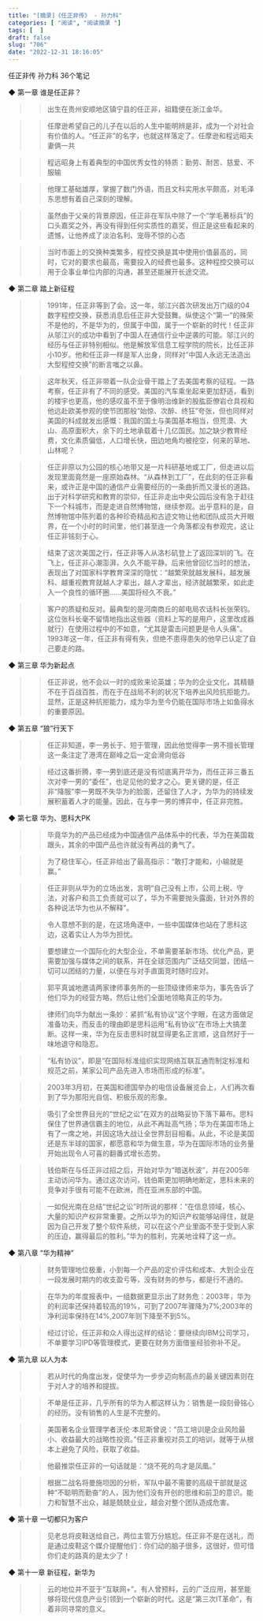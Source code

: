 ```yaml
---
title: "[摘录]《任正非传》 - 孙力科"
categories: [ "阅读", "阅读摘录 "]
tags: [  ]
draft: false
slug: "706"
date: "2022-12-31 18:16:05"
---
```


任正非传
孙力科
36个笔记


◆ 第一章 谁是任正非？

>> 出生在贵州安顺地区镇宁县的任正非，祖籍便在浙江金华。

>> 任摩逊希望自己的儿子在以后的人生中能明辨是非，成为一个对社会有价值的人。“任正非”的名字，也就这样落定了。任摩逊和程远昭夫妻俩一共

>> 程远昭身上有着典型的中国优秀女性的特质：勤劳、耐苦、慈爱、不服输

>> 他理工基础雄厚，掌握了数门外语，而且文科实用水平颇高，对毛泽东思想有着自己深刻的理解。

>> 虽然由于父亲的背景原因，任正非在军队中除了一个“学毛著标兵”的口头嘉奖之外，再没有得到任何实质性的嘉奖，但正是这些看起来的遗憾，让他养成了淡泊名利、宠辱不惊的心态

>> 当时市面上的交换种类繁多，程控交换是其中使用价值最高的，同时，它对的要求也最高，需要投入的经费也最多。这种程控交换可以用于企事业单位内部的沟通，甚至还能展开长途交流。


◆ 第二章 踏上新征程

>> 1991年，任正非等到了会。这一年，邬江兴首次研发出万门级的04数字程控交换，获悉消息后任正非大受鼓舞。纵使这个“第一”的殊荣不是他的，不是华为的，但属于中国，属于一个崭新的时代！任正非从邬江兴的成功中看到了中国人在通信行业中逆袭的可能。邬江兴的经历与任正非特别相似。他是解放军信息工程学院的院长，比任正非小10岁。他和任正非一样是军人出身，同样对“中国人永远无法造出大型程控交换”的断言嗤之以鼻。

>> 这年秋天，任正非带着一队企业骨干踏上了去美国考察的征程。一路考察，任正非有了不同的感受。美国的汽车乘坐起来更加舒适，看到的楼宇也更高，他的感叹虽不至于像明治维新的股肱臣僚岩仓具视和他远赴欧美参观的使节团那般“始惊、次醉、终狂”夸张，但也同样对美国的科成就发出感慨：我国的国土与美国基本相当，但荒漠、大山、高原面积大，余下的土地承载着十几亿国民。加之缺少教育经费，文化素质偏低，人口增长快，田边地角均被挖空，何来的草地、山林呢？

>> 任正非原以为公园的核心地带又是一片科研基地或工厂，但走进以后发现里面竟然是一座原始森林。“从森林到工厂”，在此刻的任正非看来，或许正是中国的通信产业需要经历的一条曲折而又漫长的道路。出于对科学研究和教育的崇仰，任正非走出中央公园后没有急于赶往下一个科城市，而是走进自然博物馆，继续参观。出乎意料的是，自然博物馆中陈列着的各种珍奇精品和古迹文物让他和团队成员大开眼界，在一个小时的时间里，他们甚至连一个角落都没有参观完，这让任正非铭刻于心。

>> 结束了这次美国之行，任正非等人从洛杉矶登上了返回深圳的飞。在飞上，任正非心潮澎湃，久久不能平静。后来他曾回忆当时的想法，表现出了对国家科学教育深深的隐忧：“越繁荣就越发展科，越发展科、越重视教育就越人才辈出，越人才辈出，经济就越繁荣，如此走入一个良性的循环圈……美国将经久不衰。”

>> 客户的质疑和反对。最典型的是河南商丘的邮电局农话科长张荣钧。这位张科长毫不留情地指出这些器（资料上写的是用户，这里改成器就行）在使用过程中的不如意，“尤其是雷击问题更是令人头痛”。1993年这一年，任正非有得有失，但绝不患得患失的他早已认定了自己要走的路。


◆ 第三章 华为新起点

>> 任正非说，他不会以一时的成败来论英雄；华为的企业文化，其精髓不在于百战百胜，而在于在战局不利的状况下培养出风险抗拒能力。显然，正是这种抗拒能力，成为华为至今仍能在国际市场上如鱼得水的重要原因。


◆ 第五章 “狼”行天下

>> 任正非知道，李一男长于、短于管理，因此他觉得李一男不擅长管理这一条注定了港湾在巅峰之后一定会滑向低谷

>> 经过这番折腾，李一男到底还是没有彻底离开华为，而任正非三番五次对李一男的“委任”，也足见他的爱才之心。更关键的是，任正非“降服”李一男既不失华为的脸面，还留住了人才，为华为的持续发展积蓄着人才的能量。因此，在与李一男的博弈中，任正非完胜。


◆ 第七章 华为、思科大PK

>> 毕竟华为的产品已经成为中国通信产品体系中的代表，华为在美国栽跟头，其余的中国产品也许就没有再战的勇气了。

>> 为了稳住军心，任正非给出了最高指示：“敢打才能和，小输就是赢。”

>> 任正非则从华为的立场出发，言明“自己没有上市，公司上税、守法，对客户和员工负责就可以了，华为不需要抛头露面，针对外界的各种说法华为也从不解释”。

>> 令人意想不到的是，在这场角逐中，一些中国媒体也站在了思科这边，这着实让人为华为担忧。

>> 要想建立一个国际化的大型企业，不单需要革新市场、优化产品，更需要加强与媒体之间的联系，并在全球范围内广泛结交同盟，团结一切可以团结的力量，以便在与对手直面竞时随时应对。

>> 郭平真诚地邀请两家律师事务所的一些顶级律师来华为，事先告诉了他们华为的经营方略，然后让他们全面地领略真正的华为。

>> 律师们向华为献出一条妙：紧抓“私有协议”这个字眼，在这方面做足准备功夫，而反击的理由即是思科运用“私有协议”在市场上大搞垄断。这样一来，华为在反击思科时就显得更名正言顺，这自然好于一味地退守和隐忍。

>> “私有协议”，即是“在国际标准组织实现网络互联互通而制定标准和规范之前，某家公司产品先进入市场而形成的标准”。

>> 2003年3月初，在美国和德国举办的电信设备展览会上，人们再次看到了华为那阳光自信、积极乐观的形象。

>> 吸引了全世界目光的“世纪之讼”在双方的战略妥协下落下幕布。思科保住了世界通信霸主的地位，从此不再趾高气扬；华为在美国市场上有了一席之地，并因这场大战让全世界刮目相看。从此，不论是美国还是东半球的国家，都愿意和华为做生意，华为在国际市场的业务量开始出现令人可喜的翻番式增长态势。

>> 钱伯斯在与任正非过招之后，开始对华为“暗送秋波”，并在2005年主动访问华为。通过这次访问，钱伯斯更加明确地断定，思科未来的竞争对手很有可能不在欧洲，而在亚洲东部的中国。

>> 一如倪光南在总结“世纪之讼”时所说的那样：“在信息领域，核心、大量的知识产权非常重要。之所以华为的知识产权能够站得住，就是因为自己开发了整个软件系统，可以在这个产业里面不至于受到人家的压迫，赢得最后的胜利。”华为的胜利，完美地诠释了这一点。


◆ 第八章 “华为精神”

>> 财务管理地位极重，小到每一个产品的定价评估和成本、大到企业在一段发展时期内的收支盈亏等，没有财务的参与，都是行不通的。

>> 在华为的年度报表中，一组数据更显示出了财务危：2003年，华为的利润率还保持着较高的19%，可到了2007年骤降为7%;2003年的净利润率保持在14%,2007年则下降至不到5%。

>> 经过讨论，任正非和众人得出这样的结论：要继续向IBM公司学习，不单要学习IPD等管理模式，更要在财务方面借鉴经验弥补不足。


◆ 第九章 以人为本

>> 若从时代的角度出发，促使华为一步步迈向制高点的最关键因素则在于对人才的培养和提拔。

>> 不单是任正非，几乎所有的华为人都这样认为：销售是一段刻骨铭心的经历。没有销售的人生是不完整的。

>> 美国著名企业管理学者沃伦·本尼斯曾说：“员工培训是企业风险最小、收益最大的战略性投资。”任正非重视对员工的培训，就等于从根本上避免了风险，获取了收益。

>> 他最推崇任正非的一句话就是：“烧不死的鸟才是凤凰。”

>> 根据二战名将曼施坦因的分析，军队中最不需要的高级干部就是这种“不聪明而勤奋”的人，因为他们没有开创的思维和前卫的意识。能力和智慧不出众，越是兢兢业业，越会对整个团队造成危害。


◆ 第十章 一切都只为客户

>> 见老总将皮鞋送给自己，两位主管万分尴尬。任正非不是在送礼，而是通过皮鞋这个媒介提醒他们：你们动的脑子很多，这很好，但可惜你们走的路真的是太少了！


◆ 第十一章 新征程，新华为

>> 云的地位并不亚于“互联网+”。有人曾预料，云的广泛应用，甚至能够将现代信息产业引领到一个崭新的时代。这是“第三次IT革命”，有着非同寻常的意义。

